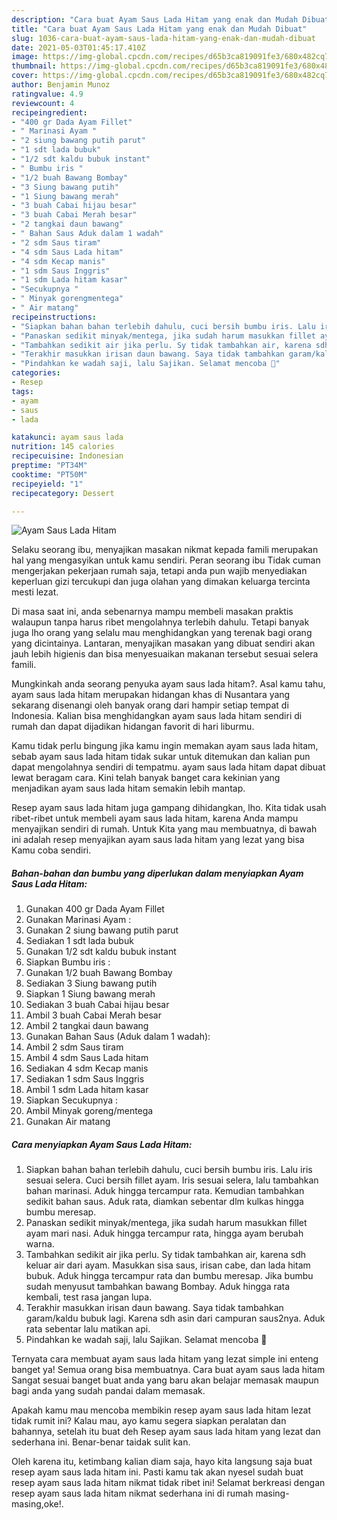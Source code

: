```yaml
---
description: "Cara buat Ayam Saus Lada Hitam yang enak dan Mudah Dibuat"
title: "Cara buat Ayam Saus Lada Hitam yang enak dan Mudah Dibuat"
slug: 1036-cara-buat-ayam-saus-lada-hitam-yang-enak-dan-mudah-dibuat
date: 2021-05-03T01:45:17.410Z
image: https://img-global.cpcdn.com/recipes/d65b3ca819091fe3/680x482cq70/ayam-saus-lada-hitam-foto-resep-utama.jpg
thumbnail: https://img-global.cpcdn.com/recipes/d65b3ca819091fe3/680x482cq70/ayam-saus-lada-hitam-foto-resep-utama.jpg
cover: https://img-global.cpcdn.com/recipes/d65b3ca819091fe3/680x482cq70/ayam-saus-lada-hitam-foto-resep-utama.jpg
author: Benjamin Munoz
ratingvalue: 4.9
reviewcount: 4
recipeingredient:
- "400 gr Dada Ayam Fillet"
- " Marinasi Ayam "
- "2 siung bawang putih parut"
- "1 sdt lada bubuk"
- "1/2 sdt kaldu bubuk instant"
- " Bumbu iris "
- "1/2 buah Bawang Bombay"
- "3 Siung bawang putih"
- "1 Siung bawang merah"
- "3 buah Cabai hijau besar"
- "3 buah Cabai Merah besar"
- "2 tangkai daun bawang"
- " Bahan Saus Aduk dalam 1 wadah"
- "2 sdm Saus tiram"
- "4 sdm Saus Lada hitam"
- "4 sdm Kecap manis"
- "1 sdm Saus Inggris"
- "1 sdm Lada hitam kasar"
- "Secukupnya "
- " Minyak gorengmentega"
- " Air matang"
recipeinstructions:
- "Siapkan bahan bahan terlebih dahulu, cuci bersih bumbu iris. Lalu iris sesuai selera. Cuci bersih fillet ayam. Iris sesuai selera, lalu tambahkan bahan marinasi. Aduk hingga tercampur rata. Kemudian tambahkan sedikit bahan saus. Aduk rata, diamkan sebentar dlm kulkas hingga bumbu meresap."
- "Panaskan sedikit minyak/mentega, jika sudah harum masukkan fillet ayam mari nasi. Aduk hingga tercampur rata, hingga ayam berubah warna."
- "Tambahkan sedikit air jika perlu. Sy tidak tambahkan air, karena sdh keluar air dari ayam. Masukkan sisa saus, irisan cabe, dan lada hitam bubuk. Aduk hingga tercampur rata dan bumbu meresap. Jika bumbu sudah menyusut tambahkan bawang Bombay. Aduk hingga rata kembali, test rasa jangan lupa."
- "Terakhir masukkan irisan daun bawang. Saya tidak tambahkan garam/kaldu bubuk lagi. Karena sdh asin dari campuran saus2nya. Aduk rata sebentar lalu matikan api."
- "Pindahkan ke wadah saji, lalu Sajikan. Selamat mencoba 🥰"
categories:
- Resep
tags:
- ayam
- saus
- lada

katakunci: ayam saus lada 
nutrition: 145 calories
recipecuisine: Indonesian
preptime: "PT34M"
cooktime: "PT50M"
recipeyield: "1"
recipecategory: Dessert

---
```



![Ayam Saus Lada Hitam](https://img-global.cpcdn.com/recipes/d65b3ca819091fe3/680x482cq70/ayam-saus-lada-hitam-foto-resep-utama.jpg)

Selaku seorang ibu, menyajikan masakan nikmat kepada famili merupakan hal yang mengasyikan untuk kamu sendiri. Peran seorang ibu Tidak cuman mengerjakan pekerjaan rumah saja, tetapi anda pun wajib menyediakan keperluan gizi tercukupi dan juga olahan yang dimakan keluarga tercinta mesti lezat.

Di masa  saat ini, anda sebenarnya mampu membeli masakan praktis walaupun tanpa harus ribet mengolahnya terlebih dahulu. Tetapi banyak juga lho orang yang selalu mau menghidangkan yang terenak bagi orang yang dicintainya. Lantaran, menyajikan masakan yang dibuat sendiri akan jauh lebih higienis dan bisa menyesuaikan makanan tersebut sesuai selera famili. 



Mungkinkah anda seorang penyuka ayam saus lada hitam?. Asal kamu tahu, ayam saus lada hitam merupakan hidangan khas di Nusantara yang sekarang disenangi oleh banyak orang dari hampir setiap tempat di Indonesia. Kalian bisa menghidangkan ayam saus lada hitam sendiri di rumah dan dapat dijadikan hidangan favorit di hari liburmu.

Kamu tidak perlu bingung jika kamu ingin memakan ayam saus lada hitam, sebab ayam saus lada hitam tidak sukar untuk ditemukan dan kalian pun dapat mengolahnya sendiri di tempatmu. ayam saus lada hitam dapat dibuat lewat beragam cara. Kini telah banyak banget cara kekinian yang menjadikan ayam saus lada hitam semakin lebih mantap.

Resep ayam saus lada hitam juga gampang dihidangkan, lho. Kita tidak usah ribet-ribet untuk membeli ayam saus lada hitam, karena Anda mampu menyajikan sendiri di rumah. Untuk Kita yang mau membuatnya, di bawah ini adalah resep menyajikan ayam saus lada hitam yang lezat yang bisa Kamu coba sendiri.

<!--inarticleads1-->

##### Bahan-bahan dan bumbu yang diperlukan dalam menyiapkan Ayam Saus Lada Hitam:

1. Gunakan 400 gr Dada Ayam Fillet
1. Gunakan  Marinasi Ayam :
1. Gunakan 2 siung bawang putih parut
1. Sediakan 1 sdt lada bubuk
1. Gunakan 1/2 sdt kaldu bubuk instant
1. Siapkan  Bumbu iris :
1. Gunakan 1/2 buah Bawang Bombay
1. Sediakan 3 Siung bawang putih
1. Siapkan 1 Siung bawang merah
1. Sediakan 3 buah Cabai hijau besar
1. Ambil 3 buah Cabai Merah besar
1. Ambil 2 tangkai daun bawang
1. Gunakan  Bahan Saus (Aduk dalam 1 wadah):
1. Ambil 2 sdm Saus tiram
1. Ambil 4 sdm Saus Lada hitam
1. Sediakan 4 sdm Kecap manis
1. Sediakan 1 sdm Saus Inggris
1. Ambil 1 sdm Lada hitam kasar
1. Siapkan Secukupnya :
1. Ambil  Minyak goreng/mentega
1. Gunakan  Air matang




<!--inarticleads2-->

##### Cara menyiapkan Ayam Saus Lada Hitam:

1. Siapkan bahan bahan terlebih dahulu, cuci bersih bumbu iris. Lalu iris sesuai selera. Cuci bersih fillet ayam. Iris sesuai selera, lalu tambahkan bahan marinasi. Aduk hingga tercampur rata. Kemudian tambahkan sedikit bahan saus. Aduk rata, diamkan sebentar dlm kulkas hingga bumbu meresap.
1. Panaskan sedikit minyak/mentega, jika sudah harum masukkan fillet ayam mari nasi. Aduk hingga tercampur rata, hingga ayam berubah warna.
1. Tambahkan sedikit air jika perlu. Sy tidak tambahkan air, karena sdh keluar air dari ayam. Masukkan sisa saus, irisan cabe, dan lada hitam bubuk. Aduk hingga tercampur rata dan bumbu meresap. Jika bumbu sudah menyusut tambahkan bawang Bombay. Aduk hingga rata kembali, test rasa jangan lupa.
1. Terakhir masukkan irisan daun bawang. Saya tidak tambahkan garam/kaldu bubuk lagi. Karena sdh asin dari campuran saus2nya. Aduk rata sebentar lalu matikan api.
1. Pindahkan ke wadah saji, lalu Sajikan. Selamat mencoba 🥰




Ternyata cara membuat ayam saus lada hitam yang lezat simple ini enteng banget ya! Semua orang bisa membuatnya. Cara buat ayam saus lada hitam Sangat sesuai banget buat anda yang baru akan belajar memasak maupun bagi anda yang sudah pandai dalam memasak.

Apakah kamu mau mencoba membikin resep ayam saus lada hitam lezat tidak rumit ini? Kalau mau, ayo kamu segera siapkan peralatan dan bahannya, setelah itu buat deh Resep ayam saus lada hitam yang lezat dan sederhana ini. Benar-benar taidak sulit kan. 

Oleh karena itu, ketimbang kalian diam saja, hayo kita langsung saja buat resep ayam saus lada hitam ini. Pasti kamu tak akan nyesel sudah buat resep ayam saus lada hitam nikmat tidak ribet ini! Selamat berkreasi dengan resep ayam saus lada hitam nikmat sederhana ini di rumah masing-masing,oke!.

